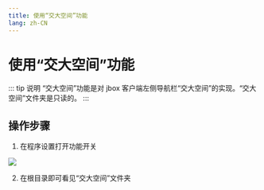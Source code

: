 ```yaml
---
title: 使用“交大空间”功能
lang: zh-CN
---
```


# 使用“交大空间”功能

::: tip 说明
“交大空间”功能是对 jbox 客户端左侧导航栏“交大空间”的实现。“交大空间”文件夹是只读的。
:::

## 操作步骤
1. 在程序设置打开功能开关

![](https://s2.loli.net/2022/08/02/Fqyma5t1Bkc6NOx.png)

2. 在根目录即可看见“交大空间”文件夹